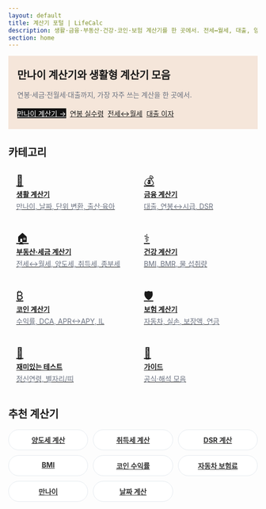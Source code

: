 ```yaml
---
layout: default
title: 계산기 포털 | LifeCalc
description: 생활·금융·부동산·건강·코인·보험 계산기를 한 곳에서. 전세↔월세, 대출, 양도세, BMI, 코인 수익률, 자동차 보험료 등 실생활 계산을 빠르고 정확하게.
section: home
---
```


<!-- Hero -->
<section class="hero">
  <div class="hero-text">
    <h1 style="margin:0 0 6px">만나이 계산기와 생활형 계산기 모음</h1>
    <p class="hero-sub">연봉·세금·전월세·대출까지, 가장 자주 쓰는 계산을 한 곳에서.</p>
    <div class="hero-quick" style="display:flex;gap:8px;flex-wrap:wrap;margin-top:8px">
      <a href="/life/age/" class="btn" style="background:#111;color:#fff">만나이 계산기 →</a>
      <a href="/finance/net-pay/" class="btn">연봉 실수령</a>
      <a href="/realestate/rent-to-jeonse/" class="btn">전세↔월세</a>
      <a href="/finance/loan/" class="btn">대출 이자</a>
    </div>
  </div>
</section>

<!-- 카테고리 -->
<h2>카테고리</h2>
<div class="grid-cards">
  <a class="card card-link" href="/life/">
    <div class="icon">🧰</div>
    <div class="title">생활 계산기</div>
    <div class="desc">만나이, 날짜, 단위 변환, 출산·육아</div>
  </a>

  <a class="card card-link" href="/finance/">
    <div class="icon">💰</div>
    <div class="title">금융 계산기</div>
    <div class="desc">대출, 연봉↔시급, DSR</div>
  </a>

  <a class="card card-link" href="/realestate/">
    <div class="icon">🏠</div>
    <div class="title">부동산·세금 계산기</div>
    <div class="desc">전세↔월세, 양도세, 취득세, 종부세</div>
  </a>

  <a class="card card-link" href="/health/">
    <div class="icon">⚕️</div>
    <div class="title">건강 계산기</div>
    <div class="desc">BMI, BMR, 물 섭취량</div>
  </a>

  <a class="card card-link" href="/crypto/">
    <div class="icon">₿</div>
    <div class="title">코인 계산기</div>
    <div class="desc">수익률, DCA, APR↔APY, IL</div>
  </a>

  <a class="card card-link" href="/insurance/">
    <div class="icon">🛡️</div>
    <div class="title">보험 계산기</div>
    <div class="desc">자동차, 실손, 보장액, 연금</div>
  </a>

  <a class="card card-link" href="/fun/">
    <div class="icon">🎯</div>
    <div class="title">재미있는 테스트</div>
    <div class="desc">정신연령, 별자리/띠</div>
  </a>

  <a class="card card-link" href="/guide/">
    <div class="icon">📘</div>
    <div class="title">가이드</div>
    <div class="desc">공식·해석 모음</div>
  </a>
</div>

<!-- 추천 계산기: 버튼형(상단과 중복 최소화) -->
<h2>추천 계산기</h2>
<div class="btn-grid">
  <a class="pill" href="/realestate/capital-gains/">양도세 계산</a>
  <a class="pill" href="/realestate/acquisition-tax/">취득세 계산</a>
  <a class="pill" href="/finance/dsr/">DSR 계산</a>
  <a class="pill" href="/health/bmi/">BMI</a>
  <a class="pill" href="/crypto/profit/">코인 수익률</a>
  <a class="pill" href="/insurance/auto/">자동차 보험료</a>
  <a class="pill" href="/life/age/">만나이</a>
  <a class="pill" href="/life/date/">날짜 계산</a>
</div>

<!-- 페이지 전용 보조 스타일 -->
<style>
  /* Hero */
  .hero{
    background-color:#f5e6da;  /* 연한 베이지 */
    border:1px solid var(--line);
    border-radius:var(--radius);
    padding:22px 18px;
    display:flex; gap:18px; align-items:stretch; justify-content:space-between;
    margin:10px 0 18px;
  }
  .hero-text{ display:flex; flex-direction:column; gap:10px; }
  .hero-sub{ margin:0; color:#6b7280 }
  .hero-quick{ display:flex; gap:8px; flex-wrap:wrap; }
  .btn-lg{ padding:10px 18px; font-size:15px; }
  .btn-ghost{
    background:#fff; color:#0b4c74; border:1.5px solid #d7e6f2;
    padding:8px 14px; border-radius:10px; font-weight:700;
  }
  .btn-ghost:hover{ background:#eef6fc; border-color:#bdd9ef; }

  /* 카드 그리드 */
  .grid-cards{
    display:grid; gap:12px;
    grid-template-columns: repeat(auto-fill, minmax(220px, 1fr));
    margin:10px 0 18px;
  }
  .card-link{ display:block; padding:16px; transition: transform .06s ease, box-shadow .15s ease; }
  .card-link:hover{ transform: translateY(-2px); box-shadow:0 10px 22px rgba(0,0,0,.06); }
  .card-link .icon{ font-size:22px; line-height:1; margin-bottom:6px; }
  .card-link .title{ font-weight:700; margin-bottom:4px; }
  .card-link .desc{ color:#6b7280; }

  /* 추천 버튼 그리드 */
  .btn-grid{
    display:grid; gap:10px;
    grid-template-columns: repeat(auto-fill, minmax(160px,1fr));
    margin-bottom: 8px;
  }
  .pill{
    display:block; text-align:center; padding:10px 12px;
    border:1px solid #e6ebf0; border-radius:999px;
    background:#fff; color:#333; font-weight:700;
    transition:background .15s, transform .05s, border-color .15s;
  }
  .pill:hover{ background:#f5f7fa; transform:translateY(-1px); border-color:#d9e2ea; }

  @media (max-width:860px){
    .hero{ flex-direction:column; }
  }
</style>

